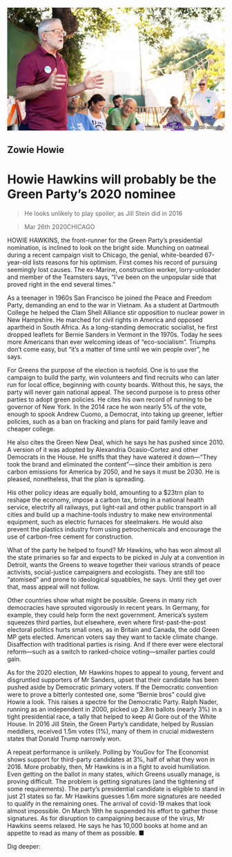 ![](./images/20200328_USP502.jpg)

## Zowie Howie

# Howie Hawkins will probably be the Green Party’s 2020 nominee

> He looks unlikely to play spoiler, as Jill Stein did in 2016

> Mar 26th 2020CHICAGO

HOWIE HAWKINS, the front-runner for the Green Party’s presidential nomination, is inclined to look on the bright side. Munching on oatmeal during a recent campaign visit to Chicago, the genial, white-bearded 67-year-old lists reasons for his optimism. First comes his record of pursuing seemingly lost causes. The ex-Marine, construction worker, lorry-unloader and member of the Teamsters says, “I’ve been on the unpopular side that proved right in the end several times.”

As a teenager in 1960s San Francisco he joined the Peace and Freedom Party, demanding an end to the war in Vietnam. As a student at Dartmouth College he helped the Clam Shell Alliance stir opposition to nuclear power in New Hampshire. He marched for civil rights in America and opposed apartheid in South Africa. As a long-standing democratic socialist, he first dropped leaflets for Bernie Sanders in Vermont in the 1970s. Today he sees more Americans than ever welcoming ideas of “eco-socialism”. Triumphs don’t come easy, but “it’s a matter of time until we win people over”, he says.

For Greens the purpose of the election is twofold. One is to use the campaign to build the party, win volunteers and find recruits who can later run for local office, beginning with county boards. Without this, he says, the party will never gain national appeal. The second purpose is to press other parties to adopt green policies. He cites his own record of running to be governor of New York. In the 2014 race he won nearly 5% of the vote, enough to spook Andrew Cuomo, a Democrat, into taking up greener, leftier policies, such as a ban on fracking and plans for paid family leave and cheaper college.

He also cites the Green New Deal, which he says he has pushed since 2010. A version of it was adopted by Alexandria Ocasio-Cortez and other Democrats in the House. He sniffs that they have watered it down—“They took the brand and eliminated the content”—since their ambition is zero carbon emissions for America by 2050, and he says it must be 2030. He is pleased, nonetheless, that the plan is spreading.

His other policy ideas are equally bold, amounting to a $23trn plan to reshape the economy, impose a carbon tax, bring in a national health service, electrify all railways, put light-rail and other public transport in all cities and build up a machine-tools industry to make new environmental equipment, such as electric furnaces for steelmakers. He would also prevent the plastics industry from using petrochemicals and encourage the use of carbon-free cement for construction.

What of the party he helped to found? Mr Hawkins, who has won almost all the state primaries so far and expects to be picked in July at a convention in Detroit, wants the Greens to weave together their various strands of peace activists, social-justice campaigners and ecologists. They are still too “atomised” and prone to ideological squabbles, he says. Until they get over that, mass appeal will not follow.

Other countries show what might be possible. Greens in many rich democracies have sprouted vigorously in recent years. In Germany, for example, they could help form the next government. America’s system squeezes third parties, but elsewhere, even where first-past-the-post electoral politics hurts small ones, as in Britain and Canada, the odd Green MP gets elected. American voters say they want to tackle climate change. Disaffection with traditional parties is rising. And if there ever were electoral reform—such as a switch to ranked-choice voting—smaller parties could gain.

As for the 2020 election, Mr Hawkins hopes to appeal to young, fervent and disgruntled supporters of Mr Sanders, upset that their candidate has been pushed aside by Democratic primary voters. If the Democratic convention were to prove a bitterly contested one, some “Bernie bros” could give Howie a look. This raises a spectre for the Democratic Party. Ralph Nader, running as an independent in 2000, picked up 2.8m ballots (nearly 3%) in a tight presidential race, a tally that helped to keep Al Gore out of the White House. In 2016 Jill Stein, the Green Party’s candidate, helped by Russian meddlers, received 1.5m votes (1%), many of them in crucial midwestern states that Donald Trump narrowly won.

A repeat performance is unlikely. Polling by YouGov for The Economist shows support for third-party candidates at 3%, half of what they won in 2016. More probably, then, Mr Hawkins is in a fight to avoid humiliation. Even getting on the ballot in many states, which Greens usually manage, is proving difficult. The problem is getting signatures (and the tightening of some requirements). The party’s presidential candidate is eligible to stand in just 21 states so far. Mr Hawkins guesses 1.6m more signatures are needed to qualify in the remaining ones. The arrival of covid-19 makes that look almost impossible. On March 19th he suspended his effort to gather those signatures. As for disruption to campaigning because of the virus, Mr Hawkins seems relaxed. He says he has 10,000 books at home and an appetite to read as many of them as possible. ■ 

Dig deeper: